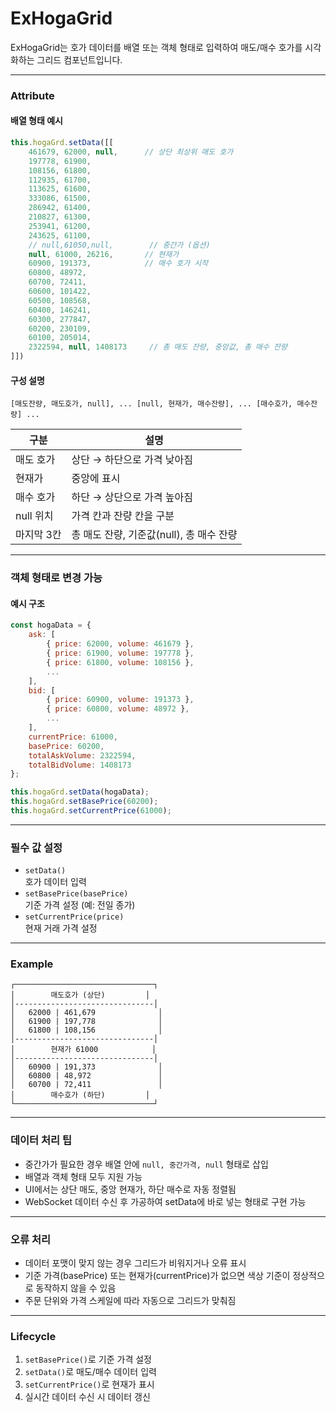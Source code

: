 # ExHogaGrid

ExHogaGrid는 호가 데이터를 배열 또는 객체 형태로 입력하여 매도/매수 호가를 시각화하는 그리드 컴포넌트입니다.

***

### Attribute

#### 배열 형태 예시

```javascript
this.hogaGrd.setData([[
    461679, 62000, null,      // 상단 최상위 매도 호가
    197778, 61900, 
    108156, 61800, 
    112935, 61700, 
    113625, 61600, 
    333086, 61500, 
    286942, 61400, 
    210827, 61300, 
    253941, 61200, 
    243625, 61100, 
    // null,61050,null,        // 중간가 (옵션)
    null, 61000, 26216,       // 현재가
    60900, 191373,            // 매수 호가 시작
    60800, 48972,
    60700, 72411,
    60600, 101422,
    60500, 108568,
    60400, 146241,
    60300, 277847,
    60200, 230109,
    60100, 205014,
    2322594, null, 1408173     // 총 매도 잔량, 중앙값, 총 매수 잔량
]])
```

#### 구성 설명

```
[매도잔량, 매도호가, null], ... [null, 현재가, 매수잔량], ... [매수호가, 매수잔량] ...
```

| 구분      | 설명                          |
| ------- | --------------------------- |
| 매도 호가   | 상단 → 하단으로 가격 낮아짐            |
| 현재가     | 중앙에 표시                      |
| 매수 호가   | 하단 → 상단으로 가격 높아짐            |
| null 위치 | 가격 칸과 잔량 칸을 구분              |
| 마지막 3칸  | 총 매도 잔량, 기준값(null), 총 매수 잔량 |

***

### 객체 형태로 변경 가능

#### 예시 구조

```javascript
const hogaData = {
    ask: [
        { price: 62000, volume: 461679 },
        { price: 61900, volume: 197778 },
        { price: 61800, volume: 108156 },
        ...
    ],
    bid: [
        { price: 60900, volume: 191373 },
        { price: 60800, volume: 48972 },
        ...
    ],
    currentPrice: 61000,
    basePrice: 60200,
    totalAskVolume: 2322594,
    totalBidVolume: 1408173
};

this.hogaGrd.setData(hogaData);
this.hogaGrd.setBasePrice(60200);
this.hogaGrd.setCurrentPrice(61000);
```

***

### 필수 값 설정

* `setData()`\
  호가 데이터 입력
* `setBasePrice(basePrice)`\
  기준 가격 설정 (예: 전일 종가)
* `setCurrentPrice(price)`\
  현재 거래 가격 설정

***

### Example

```
┌───────────────────────────────┐
│        매도호가 (상단)         │
│-------------------------------│
│   62000 | 461,679              │
│   61900 | 197,778              │
│   61800 | 108,156              │
│-------------------------------│
│        현재가 61000            │
│-------------------------------│
│   60900 | 191,373              │
│   60800 | 48,972               │
│   60700 | 72,411               │
│        매수호가 (하단)         │
└───────────────────────────────┘
```

***

### 데이터 처리 팁

* 중간가가 필요한 경우 배열 안에 `null, 중간가격, null` 형태로 삽입
* 배열과 객체 형태 모두 지원 가능
* UI에서는 상단 매도, 중앙 현재가, 하단 매수로 자동 정렬됨
* WebSocket 데이터 수신 후 가공하여 setData에 바로 넣는 형태로 구현 가능

***

### 오류 처리

* 데이터 포맷이 맞지 않는 경우 그리드가 비워지거나 오류 표시
* 기준 가격(basePrice) 또는 현재가(currentPrice)가 없으면 색상 기준이 정상적으로 동작하지 않을 수 있음
* 주문 단위와 가격 스케일에 따라 자동으로 그리드가 맞춰짐

***

### Lifecycle

1. `setBasePrice()`로 기준 가격 설정
2. `setData()`로 매도/매수 데이터 입력
3. `setCurrentPrice()`로 현재가 표시
4. 실시간 데이터 수신 시 데이터 갱신

